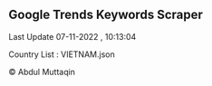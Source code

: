 

## Google Trends Keywords Scraper 
 
Last Update 07-11-2022 , 10:13:04

Country List :
VIETNAM.json



© Abdul Muttaqin 
